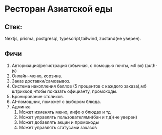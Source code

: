 # Ресторан Азиатской еды

## Стек: 
Nextjs, prisma, postgresql, typescript,tailwind, zustand(не уверен).

## Фичи
1. Авторизация/регистрация (обычная, с помощью почты, мб вк) (auth-js)
2. Онлайн-меню, корзина.
3. Заказ доставки/самовывоз.
4. Система накопления баллов (5 процентов с каждого заказа),мб штрихкод чтобы показать официанту, промокоды.
5. Бронирование столиков.
6. AI-помощник, поможет с выбором блюда.
7. Админка
	1. Может изменять меню, инфо о блюдах и тд
	2. Может управлять пользователями(бан и т.д)(не уверен)
	3. Может добавлять акции и промокоды
	4. Может управлять статусами заказов
